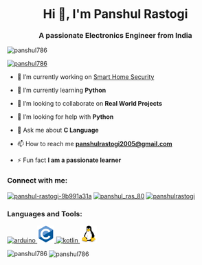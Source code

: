 <h1 align="center">Hi 👋, I'm Panshul Rastogi</h1>
<h3 align="center">A passionate Electronics Engineer from India</h3>

<p align="left"> <img src="https://komarev.com/ghpvc/?username=panshul786&label=Profile%20views&color=0e75b6&style=flat" alt="panshul786" /> </p>

<p align="left"> <a href="https://github.com/ryo-ma/github-profile-trophy"><img src="https://github-profile-trophy.vercel.app/?username=panshul786" alt="panshul786" /></a> </p>

- 🔭 I’m currently working on [Smart Home Security](https://www.linkedin.com/posts/panshul-rastogi-9b991a31a_innovationday-homesecurity-arduino-activity-7275491312731136000-QHPM?utm_source=share&utm_medium=member_desktop)

- 🌱 I’m currently learning **Python**

- 👯 I’m looking to collaborate on **Real World Projects**

- 🤝 I’m looking for help with **Python**

- 💬 Ask me about **C Language**

- 📫 How to reach me **panshulrastogi2005@gmail.com**

- ⚡ Fun fact **I am a passionate learner**

<h3 align="left">Connect with me:</h3>
<p align="left">
<a href="https://linkedin.com/in/panshul-rastogi-9b991a31a" target="blank"><img align="center" src="https://raw.githubusercontent.com/rahuldkjain/github-profile-readme-generator/master/src/images/icons/Social/linked-in-alt.svg" alt="panshul-rastogi-9b991a31a" height="30" width="40" /></a>
<a href="https://www.codechef.com/users/panshul_ras_80" target="blank"><img align="center" src="https://cdn.jsdelivr.net/npm/simple-icons@3.1.0/icons/codechef.svg" alt="panshul_ras_80" height="30" width="40" /></a>
<a href="https://www.hackerrank.com/panshulrastogi" target="blank"><img align="center" src="https://raw.githubusercontent.com/rahuldkjain/github-profile-readme-generator/master/src/images/icons/Social/hackerrank.svg" alt="panshulrastogi" height="30" width="40" /></a>
</p>

<h3 align="left">Languages and Tools:</h3>
<p align="left"> <a href="https://www.arduino.cc/" target="_blank" rel="noreferrer"> <img src="https://cdn.worldvectorlogo.com/logos/arduino-1.svg" alt="arduino" width="40" height="40"/> </a> <a href="https://www.cprogramming.com/" target="_blank" rel="noreferrer"> <img src="https://raw.githubusercontent.com/devicons/devicon/master/icons/c/c-original.svg" alt="c" width="40" height="40"/> </a> <a href="https://kotlinlang.org" target="_blank" rel="noreferrer"> <img src="https://www.vectorlogo.zone/logos/kotlinlang/kotlinlang-icon.svg" alt="kotlin" width="40" height="40"/> </a> <a href="https://www.linux.org/" target="_blank" rel="noreferrer"> <img src="https://raw.githubusercontent.com/devicons/devicon/master/icons/linux/linux-original.svg" alt="linux" width="40" height="40"/> </a> </p>

<p><img align="left" src="https://github-readme-stats.vercel.app/api/top-langs?username=panshul786&show_icons=true&locale=en&layout=compact" alt="panshul786" /></p>

<p>&nbsp;<img align="center" src="https://github-readme-stats.vercel.app/api?username=panshul786&show_icons=true&locale=en" alt="panshul786" /></p>
